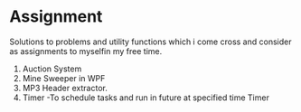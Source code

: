 # Assignment
Solutions to problems and utility functions which i come cross and consider as assignments to myselfin my free time.  
  
1) Auction System  
2) Mine Sweeper in WPF  
3) MP3 Header extractor.  
4) Timer -To schedule tasks and run in future at specified time Timer  


